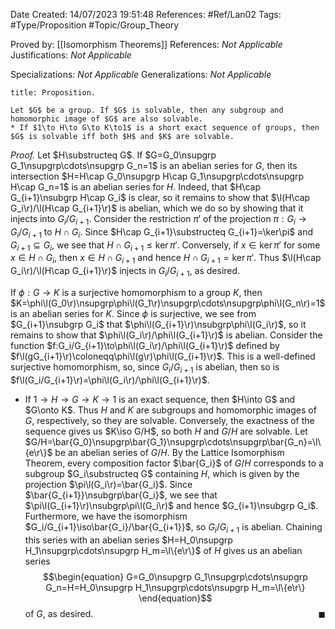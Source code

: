 <div class="topSpace"></div>

Date Created: 14/07/2023 19:51:48
References: #Ref/Lan02
Tags: #Type/Proposition #Topic/Group_Theory

Proved by: [[Isomorphism Theorems]]
References: <i>Not Applicable</i>
Justifications: <i>Not Applicable</i>

Specializations: <i>Not Applicable</i>
Generalizations: <i>Not Applicable</i>

``` ad-Proposition
title: Proposition.

Let $G$ be a group. If $G$ is solvable, then any subgroup and homomorphic image of $G$ are also solvable.
* If $1\to H\to G\to K\to1$ is a short exact sequence of groups, then $G$ is solvable iff both $H$ and $K$ are solvable.

```

<i>Proof.</i> Let $H\substructeq G$. If $G=G_0\nsupgrp G_1\nsupgrp\cdots\nsupgrp G_n=1$ is an abelian series for $G$, then its intersection $H=H\cap G_0\nsupgrp H\cap G_1\nsupgrp\cdots\nsupgrp H\cap G_n=1$ is an abelian series for $H$. Indeed, that $H\cap G_{i+1}\nsubgrp H\cap G_i$ is clear, so it remains to show that $\l(H\cap G_i\r)/\l(H\cap G_{i+1}\r)$ is abelian, which we do so by showing that it injects into $G_i/G_{i+1}$. Consider the restriction $\pi'$ of the projection $\pi:G_i\to G_i/G_{i+1}$ to $H\cap G_i$. Since $H\cap G_{i+1}\substructeq G_{i+1}=\ker\pi$ and $G_{i+1}\subseteq G_i$, we see that $H\cap G_{i+1}\leq\ker\pi'$. Conversely, if $x\in\ker\pi'$ for some $x\in H\cap G_i$, then $x\in H\cap G_{i+1}$ and hence $H\cap G_{i+1}=\ker\pi'$. Thus $\l(H\cap G_i\r)/\l(H\cap G_{i+1}\r)$ injects in $G_i/G_{i+1}$, as desired.

If $\phi:G\to K$ is a surjective homomorphism to a group $K$, then $K=\phi\l(G_0\r)\nsupgrp\phi\l(G_1\r)\nsupgrp\cdots\nsupgrp\phi\l(G_n\r)=1$ is an abelian series for $K$. Since $\phi$ is surjective, we see from $G_{i+1}\nsubgrp G_i$ that $\phi\l(G_{i+1}\r)\nsubgrp\phi\l(G_i\r)$, so it remains to show that $\phi\l(G_i\r)/\phi\l(G_{i+1}\r)$ is abelian. Consider the function $f:G_i/G_{i+1}\to\phi\l(G_i\r)/\phi\l(G_{i+1}\r)$ defined by $f\l(gG_{i+1}\r)\coloneqq\phi\l(g\r)\phi\l(G_{i+1}\r)$. This is a well-defined surjective homomorphism, so, since $G_i/G_{i+1}$ is abelian, then so is $f\l(G_i/G_{i+1}\r)=\phi\l(G_i\r)/\phi\l(G_{i+1}\r)$.
* If $1\to H\to G\to K\to1$ is an exact sequence, then $H\into G$ and $G\onto K$. Thus $H$ and $K$ are subgroups and homomorphic images of $G$, respectively, so they are solvable. Conversely, the exactness of the sequence gives us $K\iso G/H$, so both $H$ and $G/H$ are solvable. Let $G/H=\bar{G_0}\nsupgrp\bar{G_1}\nsupgrp\cdots\nsupgrp\bar{G_n}=\l\{e\r\}$ be an abelian series of $G/H$. By the Lattice Isomorphism Theorem, every composition factor $\bar{G_i}$ of $G/H$ corresponds to a subgroup $G_i\substructeq G$ containing $H$, which is given by the projection $\pi\l(G_i\r)=\bar{G_i}$. Since $\bar{G_{i+1}}\nsubgrp\bar{G_i}$, we see that $\pi\l(G_{i+1}\r)\nsubgrp\pi\l(G_i\r)$ and hence $G_{i+1}\nsubgrp G_i$. Furthermore, we have the isomorphism $G_i/G_{i+1}\iso\bar{G_i}/\bar{G_{i+1}}$, so $G_i/G_{i+1}$ is abelian. Chaining this series with an abelian series $H=H_0\nsupgrp H_1\nsupgrp\cdots\nsupgrp H_m=\l\{e\r\}$ of $H$ gives us an abelian series
$$\begin{equation}
    G=G_0\nsupgrp G_1\nsupgrp\cdots\nsupgrp G_n=H=H_0\nsupgrp H_1\nsupgrp\cdots\nsupgrp H_m=\l\{e\r\}
\end{equation}$$
of $G$, as desired.<span style="float:right;">$\blacksquare$</span>
